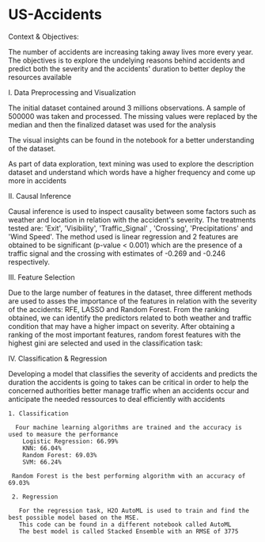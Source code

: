 # US-Accidents

Context & Objectives:

The number of accidents are increasing taking away lives more every year. The objectives is to explore the undelying reasons behind accidents and predict both the severity and the accidents' duration to better deploy the resources available 

I. Data Preprocessing and Visualization

The initial dataset contained around 3 millions observations. A sample of 500000 was taken and processed. The missing values were replaced by the median and then the finalized dataset was used for the analysis

The visual insights can be found in the notebook for a better understanding of the dataset.

As part of data exploration, text mining was used to explore the description dataset and understand which words have a higher frequency and come up more in accidents

II. Causal Inference

Causal inference is used to inspect causality between some factors such as weather and location in relation with the accident's severity. The treatments tested are: 'Exit', 'Visibility', 'Traffic_Signal' , 'Crossing', 'Precipitations' and 'Wind Speed'. The method used is linear regression and 2 features are obtained to be significant (p-value < 0.001) which are the presence of a traffic signal and the crossing with estimates of -0.269 and -0.246 respectively.

III. Feature Selection

Due to the large number of features in the dataset, three different methods are used to asses the importance of the features in relation with the severity of the accidents: RFE, LASSO and Random Forest. From the ranking obtained, we can identify the predictors related to both weather and traffic condition that may have a higher impact on severity. After obtaining a ranking of the most important features, random forest features with the highest gini are selected and used in the classification task:

IV. Classification & Regression

Developing a model that classifies the severity of accidents and predicts the duration the accidents is going to takes can be critical in order to help the concerned authorities better manage traffic when an accidents occur and anticipate the needed ressources to deal efficiently with accidents

    1. Classification
      
      Four machine learning algorithms are trained and the accuracy is used to measure the performance
        Logistic Regression: 66.99%
        KNN: 66.04%
        Random Forest: 69.03%
        SVM: 66.24%
        
     Random Forest is the best performing algorithm with an accuracy of 69.03%
     
     2. Regression
     
       For the regression task, H2O AutoML is used to train and find the best possible model based on the MSE.
       This code can be found in a different notebook called AutoML
       The best model is called Stacked Ensemble with an RMSE of 3775
       

 
 

  
 





